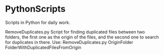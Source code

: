 # PythonScripts

Scripts in Python for daily work.

RemoveDuplicates.py
Script for finding duplicated files between two folders, the first one as the origin of the files, and the second one to search for duplicates in there.
Use:
RemoveDuplicates.py OriginFolder FolderWithDuplicatedFilesFromOrigin
